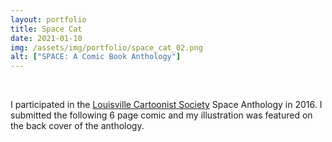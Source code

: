 ```yaml
---
layout: portfolio
title: Space Cat 
date: 2021-01-10
img: /assets/img/portfolio/space_cat_02.png
alt: ["SPACE: A Comic Book Anthology"]
---
```


<a href="/assets/img/portfolio/space_cat_02.png"><img src="/assets/img/portfolio/space_cat_02.png" alt=""></a>
<a href="/assets/img/portfolio/space_cat_03.png"><img class="thumb" src="/assets/img/portfolio/space_cat_03.png" alt=""></a>
<a href="/assets/img/portfolio/space_cat_04.png"><img class="thumb" src="/assets/img/portfolio/space_cat_04.png" alt=""></a>
<a href="/assets/img/portfolio/space_cat_05.png"><img class="thumb" src="/assets/img/portfolio/space_cat_05.png" alt=""></a>
<a href="/assets/img/portfolio/space_cat_06.png"><img class="thumb" src="/assets/img/portfolio/space_cat_06.png" alt=""></a>
<a href="/assets/img/portfolio/space_cat_07.png"><img class="thumb" src="/assets/img/portfolio/space_cat_07.png" alt=""></a>
<a href="/assets/img/portfolio/space_cat_08.png"><img class="thumb" src="/assets/img/portfolio/space_cat_08.png" alt=""></a>
<a href="/assets/img/portfolio/space_cat_09.png"><img class="thumb" src="/assets/img/portfolio/space_cat_09.png" alt=""></a>
<a href="/assets/img/portfolio/space_cat_10.png"><img class="thumb" src="/assets/img/portfolio/space_cat_10.png" alt=""></a>

I participated in the [Louisville Cartoonist Society](http://www.louisvillecartoonistsociety.com/) Space Anthology in 2016. I submitted the following 6 page comic and my illustration was featured on the back cover of the anthology.
